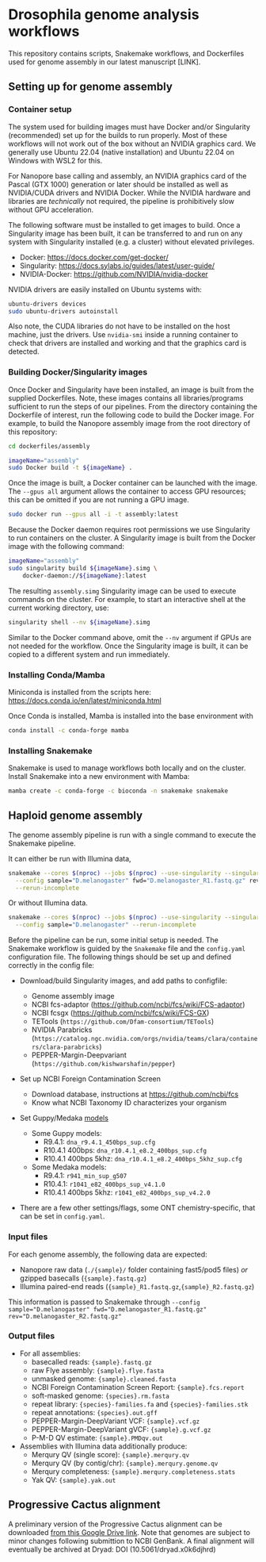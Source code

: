 # Drosophila genome analysis workflows
This repository contains scripts, Snakemake workflows, and Dockerfiles
used for genome assembly in our latest manuscript [LINK].

## Setting up for genome assembly

### Container setup
The system used for building images must have Docker and/or Singularity 
(recommended) set up for the builds to run properly. Most of these workflows will not 
work out of the box without an NVIDIA graphics card. We generally use Ubuntu 
22.04 (native installation) and Ubuntu 22.04 on Windows with WSL2 for this.

For Nanopore base calling and assembly, an NVIDIA graphics card of the
Pascal (GTX 1000) generation or later should be installed as well as
NVIDIA/CUDA drivers and NVIDIA Docker. While the NVIDIA hardware and
libraries are *technically* not required, the pipeline is
prohibitively slow without GPU acceleration.

The following software must be installed to get images to build. Once
a Singularity image has been built, it can be transferred to and run
on any system with Singularity installed (e.g. a cluster) without 
elevated privileges.

* Docker: https://docs.docker.com/get-docker/  
* Singularity: https://docs.sylabs.io/guides/latest/user-guide/ 
* NVIDIA-Docker: https://github.com/NVIDIA/nvidia-docker

NVIDIA drivers are easily installed on Ubuntu systems with:    
```bash
ubuntu-drivers devices
sudo ubuntu-drivers autoinstall
```

Also note, the CUDA libraries do not have to be installed on the host
machine, just the drivers. Use `nvidia-smi` inside a running container
to check that drivers are installed and working and that the graphics card is
detected.

### Building Docker/Singularity images

Once Docker and Singularity have been installed, an image is built
from the supplied Dockerfiles. Note, these images contains all
libraries/programs sufficient to run the steps of our pipelines.
From the directory containing the Dockerfile of interest, run the
following code to build the Docker image. For example, to build the
Nanopore assembly image from the root directory of this repository:
```bash
cd dockerfiles/assembly

imageName="assembly"
sudo Docker build -t ${imageName} .
```  
Once the image is built, a Docker container can be launched with the image. The 
```--gpus all``` argument allows the container to access GPU resources; this can be 
omitted if you are not running a GPU image.
```bash
sudo docker run --gpus all -i -t assembly:latest
```
Because the Docker daemon requires root permissions we use Singularity 
to run containers on the cluster. A Singularity image is built from
the Docker image with the following command:
```bash
imageName="assembly"
sudo singularity build ${imageName}.simg \
    docker-daemon://${imageName}:latest
```  
The resulting `assembly.simg` Singularity image can be used to execute commands 
on the cluster. For example, to start an interactive shell at the current
working directory, use:
```bash
singularity shell --nv ${imageName}.simg
```
Similar to the Docker command above, omit the ```--nv``` argument if GPUs are
not needed for the workflow. Once the Singularity image is built, it can be
copied to a different system and run immediately.

### Installing Conda/Mamba
Miniconda is installed from the scripts here: https://docs.conda.io/en/latest/miniconda.html

Once Conda is installed, Mamba is installed into the base environment with
```bash
conda install -c conda-forge mamba
```

### Installing Snakemake
Snakemake is used to manage workflows both locally and on the cluster. Install
Snakemake into a new environment with Mamba:
```bash
mamba create -c conda-forge -c bioconda -n snakemake snakemake
```

## Haploid genome assembly

The genome assembly pipeline is run with a single command to execute the Snakemake pipeline.

It can either be run with Illumina data,
```bash
snakemake --cores $(nproc) --jobs $(nproc) --use-singularity --singularity-args ' --nv' \
  --config sample="D.melanogaster" fwd="D.melanogaster_R1.fastq.gz" rev="D.melanogaster_R2.fastq.gz" \
  --rerun-incomplete
```

Or without Illumina data.
```bash
snakemake --cores $(nproc) --jobs $(nproc) --use-singularity --singularity-args ' --nv' \
  --config sample="D.melanogaster" --rerun-incomplete
```

Before the pipeline can be run, some initial setup is needed. The Snakemake workflow
is guided by the `Snakemake` file and the `config.yaml` configuration file. The following things should be
set up and defined correctly in the config file:

* Download/build Singularity images, and add paths to configfile:
  + Genome assembly image
  + NCBI fcs-adaptor (https://github.com/ncbi/fcs/wiki/FCS-adaptor)
  + NCBI fcsgx (https://github.com/ncbi/fcs/wiki/FCS-GX)
  + TETools (`https://github.com/Dfam-consortium/TETools`)
  + NVIDIA Parabricks (`https://catalog.ngc.nvidia.com/orgs/nvidia/teams/clara/containers/clara-parabricks`)
  + PEPPER-Margin-Deepvariant (`https://github.com/kishwarshafin/pepper`)

* Set up NCBI Foreign Contamination Screen
  + Download database, instructions at https://github.com/ncbi/fcs
  + Know what NCBI Taxonomy ID characterizes your organism

* Set Guppy/Medaka [models](https://github.com/epi2me-labs/wf-bacterial-genomes/blob/master/data/medaka_models.tsv)
  + Some Guppy models:
     - R9.4.1: `dna_r9.4.1_450bps_sup.cfg`
     - R10.4.1 400bps: `dna_r10.4.1_e8.2_400bps_sup.cfg`
     - R10.4.1 400bps 5khz: `dna_r10.4.1_e8.2_400bps_5khz_sup.cfg`
  + Some Medaka models:
     - R9.4.1: `r941_min_sup_g507`
     - R10.4.1: `r1041_e82_400bps_sup_v4.1.0`
     - R10.4.1 400bps 5khz: `r1041_e82_400bps_sup_v4.2.0`

* There are a few other settings/flags, some ONT chemistry-specific, that can be set in `config.yaml`.

### Input files
For each genome assembly, the following data are expected:
* Nanopore raw data (`./{sample}/` folder containing fast5/pod5 files) *or*  gzipped basecalls (`{sample}.fastq.gz`)
* Illumina paired-end reads (`{sample}_R1.fastq.gz`,`{sample}_R2.fastq.gz`)

This information is passed to Snakemake through 
`--config sample="D.melanogaster" fwd="D.melanogaster_R1.fastq.gz" rev="D.melanogaster_R2.fastq.gz"`

### Output files
- For all assemblies:
  * basecalled reads: `{sample}.fastq.gz`
  * raw Flye assembly: `{sample}.flye.fasta`
  * unmasked genome: `{sample}.cleaned.fasta`
  * NCBI Foreign Contamination Screen Report: `{sample}.fcs.report`
  * soft-masked genome: `{species}.rm.fasta`
  * repeat library: `{species}-families.fa` and `{species}-families.stk`
  * repeat annotations: `{species}.out.gff`
  * PEPPER-Margin-DeepVariant VCF: `{sample}.vcf.gz`
  * PEPPER-Margin-DeepVariant gVCF: `{sample}.g.vcf.gz`
  * P-M-D QV estimate: `{sample}.PMDqv.out`
- Assemblies with Illumina data additionally produce:
  * Merqury QV (single score): `{sample}.merqury.qv`
  * Merqury QV (by contig/chr): `{sample}.merqury.genome.qv`
  * Merqury completeness: `{sample}.merqury.completeness.stats`
  * Yak QV: `{sample}.yak.out`

## Progressive Cactus alignment
A preliminary version of the Progressive Cactus alignment can be downloaded 
[from this Google Drive link](https://drive.google.com/file/d/18GWhgdOo-IrvxwjLKJnpMLiCpWvsOFYu/view?usp=drive_link).
Note that genomes are subject to minor changes following submittion to NCBI GenBank.
A final alignment will eventually be archived at Dryad: DOI (10.5061/dryad.x0k6djhrd)


